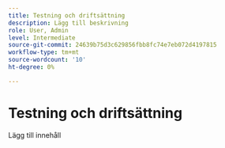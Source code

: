 ```yaml
---
title: Testning och driftsättning
description: Lägg till beskrivning
role: User, Admin
level: Intermediate
source-git-commit: 24639b75d3c629856fbb8fc74e7eb072d4197815
workflow-type: tm+mt
source-wordcount: '10'
ht-degree: 0%

---
```


# Testning och driftsättning

Lägg till innehåll